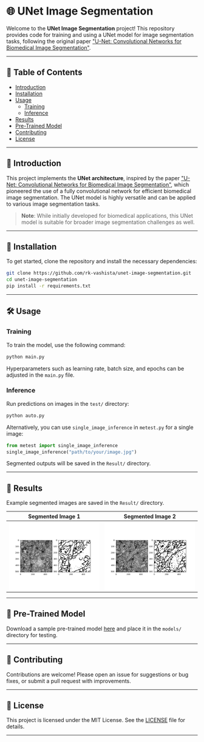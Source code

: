 # 🌐 UNet Image Segmentation

Welcome to the **UNet Image Segmentation** project! This repository provides code for training and using a UNet model for image segmentation tasks, following the original paper ["U-Net: Convolutional Networks for Biomedical Image Segmentation"](https://arxiv.org/pdf/1505.04597).

---

## 🌟 Table of Contents

- [Introduction](#introduction)
- [Installation](#installation)
- [Usage](#usage)
  - [Training](#training)
  - [Inference](#inference)
- [Results](#results)
- [Pre-Trained Model](#pre-trained-model)
- [Contributing](#contributing)
- [License](#license)

---

## 📖 Introduction

This project implements the **UNet architecture**, inspired by the paper ["U-Net: Convolutional Networks for Biomedical Image Segmentation"](https://arxiv.org/pdf/1505.04597), which pioneered the use of a fully convolutional network for efficient biomedical image segmentation. The UNet model is highly versatile and can be applied to various image segmentation tasks.

> **Note**: While initially developed for biomedical applications, this UNet model is suitable for broader image segmentation challenges as well.

---

## 🚀 Installation

To get started, clone the repository and install the necessary dependencies:

```sh
git clone https://github.com/rk-vashista/unet-image-segmentation.git
cd unet-image-segmentation
pip install -r requirements.txt
```

---

## 🛠️ Usage

### Training
To train the model, use the following command:

```sh
python main.py
```

Hyperparameters such as learning rate, batch size, and epochs can be adjusted in the `main.py` file.

### Inference
Run predictions on images in the `test/` directory:

```sh
python auto.py
```

Alternatively, you can use `single_image_inference` in `metest.py` for a single image:

```python
from metest import single_image_inference
single_image_inference("path/to/your/image.jpg")
```

Segmented outputs will be saved in the `Result/` directory.

---

## 🎨 Results

Example segmented images are saved in the `Result/` directory.

| Segmented Image 1 | Segmented Image 2 |
|-------------------|-------------------|
| ![Segmented Image 1](Result/result_1.png) | ![Segmented Image 2](Result/result_7.png) |

---

## 📂 Pre-Trained Model

Download a sample pre-trained model [here](#) and place it in the `models/` directory for testing.

---

## 🤝 Contributing

Contributions are welcome! Please open an issue for suggestions or bug fixes, or submit a pull request with improvements.

---

## 📄 License

This project is licensed under the MIT License. See the [LICENSE](LICENSE) file for details.

---